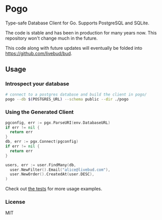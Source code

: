 # Pogo

Type-safe Database Client for Go. Supports PostgreSQL and SQLite.

The code is stable and has been in production for many years now. This repository won't change much in the future.

This code along with future updates will eventually be folded into https://github.com/livebud/bud.

## Usage

### Introspect your database

```sh
# connect to a postgres database and build the client in pogo/
pogo --db $(POSTGRES_URL) --schema public --dir ./pogo
```

### Using the Generated Client

```go
pgconfig, err := pgx.ParseURI(env.DatabaseURL)
if err != nil {
  return err
}
db, err := pgx.Connect(pgconfig)
if err != nil {
  return err
}

users, err := user.FindMany(db,
  user.NewFilter().Email("alice@livebud.com"),
  user.NewOrder().CreatedAt(user.DESC),
)
```

Check out [the tests](https://github.com/matthewmueller/pogo/blob/master/internal/postgres/generate_test.go) for more usage examples.

### License

MIT
